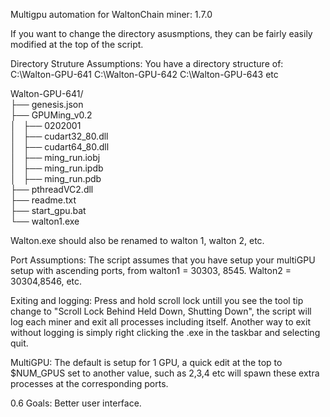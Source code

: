 Multigpu automation for WaltonChain miner: 1.7.0

If you want to change the directory asusmptions, they can be fairly easily modified at the top of the script.

Directory Struture Assumptions: 
You have a directory structure of:
C:\Walton-GPU-641
C:\Walton-GPU-642
C:\Walton-GPU-643 etc

Walton-GPU-641/                                                              
├── genesis.json                                                             
├── GPUMing_v0.2                                                             
│   ├── 0202001                                                              
│   ├── cudart32_80.dll                                                      
│   ├── cudart64_80.dll                                                      
│   ├── ming_run.iobj                                                        
│   ├── ming_run.ipdb                                                        
│   ├── ming_run.pdb                                                
├── pthreadVC2.dll                                                           
├── readme.txt                                                               
├── start_gpu.bat                                                                                                                                 
└── walton1.exe                                                                                

Walton.exe should also be renamed to walton 1, walton 2, etc.

Port Assumptions:
The script assumes that you have setup your multiGPU setup with ascending ports, from walton1 = 30303, 8545.  Walton2 = 30304,8546, etc.

Exiting and logging:
Press and hold scroll lock untill you see the tool tip change to "Scroll Lock Behind Held Down, Shutting Down", the script will log each miner and exit all processes including itself.
Another way to exit without logging is simply right clicking the .exe in the taskbar and selecting quit. 

MultiGPU: The default is setup for 1 GPU, a quick edit at the top to $NUM_GPUS set to another value, such as 2,3,4 etc will spawn these extra processes at the corresponding ports.

0.6 Goals: Better user interface.



